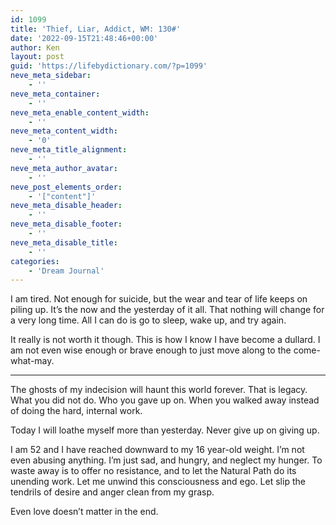 ```yaml
---
id: 1099
title: 'Thief, Liar, Addict, WM: 130#'
date: '2022-09-15T21:48:46+00:00'
author: Ken
layout: post
guid: 'https://lifebydictionary.com/?p=1099'
neve_meta_sidebar:
    - ''
neve_meta_container:
    - ''
neve_meta_enable_content_width:
    - ''
neve_meta_content_width:
    - '0'
neve_meta_title_alignment:
    - ''
neve_meta_author_avatar:
    - ''
neve_post_elements_order:
    - '["content"]'
neve_meta_disable_header:
    - ''
neve_meta_disable_footer:
    - ''
neve_meta_disable_title:
    - ''
categories:
    - 'Dream Journal'
---
```


I am tired. Not enough for suicide, but the wear and tear of life keeps on piling up. It’s the now and the yesterday of it all. That nothing will change for a very long time. All I can do is go to sleep, wake up, and try again.

It really is not worth it though. This is how I know I have become a dullard. I am not even wise enough or brave enough to just move along to the come-what-may.

- - - - - -

The ghosts of my indecision will haunt this world forever. That is legacy. What you did not do. Who you gave up on. When you walked away instead of doing the hard, internal work.

Today I will loathe myself more than yesterday. Never give up on giving up.

I am 52 and I have reached downward to my 16 year-old weight. I’m not even abusing anything. I’m just sad, and hungry, and neglect my hunger. To waste away is to offer no resistance, and to let the Natural Path do its unending work. Let me unwind this consciousness and ego. Let slip the tendrils of desire and anger clean from my grasp.

Even love doesn’t matter in the end.